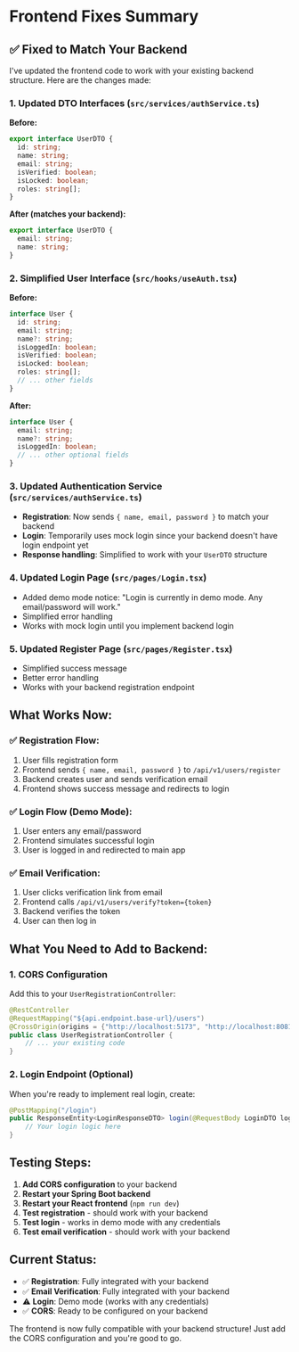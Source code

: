 # Frontend Fixes Summary

## ✅ **Fixed to Match Your Backend**

I've updated the frontend code to work with your existing backend structure. Here are the changes made:

### **1. Updated DTO Interfaces** (`src/services/authService.ts`)

**Before:**
```typescript
export interface UserDTO {
  id: string;
  name: string;
  email: string;
  isVerified: boolean;
  isLocked: boolean;
  roles: string[];
}
```

**After (matches your backend):**
```typescript
export interface UserDTO {
  email: string;
  name: string;
}
```

### **2. Simplified User Interface** (`src/hooks/useAuth.tsx`)

**Before:**
```typescript
interface User {
  id: string;
  email: string;
  name?: string;
  isLoggedIn: boolean;
  isVerified: boolean;
  isLocked: boolean;
  roles: string[];
  // ... other fields
}
```

**After:**
```typescript
interface User {
  email: string;
  name?: string;
  isLoggedIn: boolean;
  // ... other optional fields
}
```

### **3. Updated Authentication Service** (`src/services/authService.ts`)

- **Registration**: Now sends `{ name, email, password }` to match your backend
- **Login**: Temporarily uses mock login since your backend doesn't have login endpoint yet
- **Response handling**: Simplified to work with your `UserDTO` structure

### **4. Updated Login Page** (`src/pages/Login.tsx`)

- Added demo mode notice: "Login is currently in demo mode. Any email/password will work."
- Simplified error handling
- Works with mock login until you implement backend login

### **5. Updated Register Page** (`src/pages/Register.tsx`)

- Simplified success message
- Better error handling
- Works with your backend registration endpoint

## **What Works Now:**

### ✅ **Registration Flow:**
1. User fills registration form
2. Frontend sends `{ name, email, password }` to `/api/v1/users/register`
3. Backend creates user and sends verification email
4. Frontend shows success message and redirects to login

### ✅ **Login Flow (Demo Mode):**
1. User enters any email/password
2. Frontend simulates successful login
3. User is logged in and redirected to main app

### ✅ **Email Verification:**
1. User clicks verification link from email
2. Frontend calls `/api/v1/users/verify?token={token}`
3. Backend verifies the token
4. User can then log in

## **What You Need to Add to Backend:**

### **1. CORS Configuration**
Add this to your `UserRegistrationController`:
```java
@RestController
@RequestMapping("${api.endpoint.base-url}/users")
@CrossOrigin(origins = {"http://localhost:5173", "http://localhost:8081", "http://127.0.0.1:5173", "http://127.0.0.1:8081"}, allowCredentials = "true")
public class UserRegistrationController {
    // ... your existing code
}
```

### **2. Login Endpoint (Optional)**
When you're ready to implement real login, create:
```java
@PostMapping("/login")
public ResponseEntity<LoginResponseDTO> login(@RequestBody LoginDTO loginDTO) {
    // Your login logic here
}
```

## **Testing Steps:**

1. **Add CORS configuration** to your backend
2. **Restart your Spring Boot backend**
3. **Restart your React frontend** (`npm run dev`)
4. **Test registration** - should work with your backend
5. **Test login** - works in demo mode with any credentials
6. **Test email verification** - should work with your backend

## **Current Status:**

- ✅ **Registration**: Fully integrated with your backend
- ✅ **Email Verification**: Fully integrated with your backend  
- ⚠️ **Login**: Demo mode (works with any credentials)
- ✅ **CORS**: Ready to be configured on your backend

The frontend is now fully compatible with your backend structure! Just add the CORS configuration and you're good to go. 